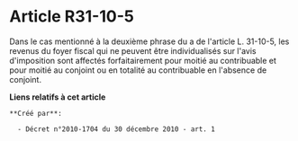 # Article R31-10-5

Dans le cas mentionné à la deuxième phrase du a de l'article L. 31-10-5, les revenus du foyer fiscal qui ne peuvent être
individualisés sur l'avis d'imposition sont affectés forfaitairement pour moitié au contribuable et pour moitié au conjoint
ou en totalité au contribuable en l'absence de conjoint.

**Liens relatifs à cet article**

	**Créé par**:

	  - Décret n°2010-1704 du 30 décembre 2010 - art. 1
